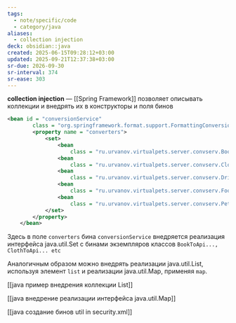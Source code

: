 ```yaml
---
tags:
  - note/specific/code
  - category/java
aliases:
  - collection injection
deck: obsidian::java
created: 2025-06-15T09:28:12+03:00
updated: 2025-09-21T12:37:38+03:00
sr-due: 2026-09-30
sr-interval: 374
sr-ease: 303
---
```


**collection injection**
—
[[Spring Framework]] позволяет описывать коллекции и внедрять их в конструкторы и поля бинов
```xml
<bean id = "conversionService"
        class = "org.springframework.format.support.FormattingConversionServiceFactoryBean">
        <property name = "converters">
            <set>
                <bean
                    class = "ru.urvanov.virtualpets.server.convserv.BookToApiConverter" />
                <bean
                    class = "ru.urvanov.virtualpets.server.convserv.ClothToApiConverter" />
                <bean
                    class = "ru.urvanov.virtualpets.server.convserv.DrinkToApiConverter" />
                <bean
                    class = "ru.urvanov.virtualpets.server.convserv.FoodToApiConverter" />
                <bean
                    class = "ru.urvanov.virtualpets.server.convserv.PetToApiConverter" />
            </set>
        </property>
    </bean>
```

Здесь в поле `converters` бина `conversionService` внедряется реализация интерфейса java.util.Set с бинами экземпляров классов `BookToApi..., ClothToApi... etc`

Аналогичным образом можно внедрять реализации java.util.List, используя элемент `list` и реализации java.util.Map, применяя `map`.

[[java пример внедрения коллекции List]]

[[java внедрение реализации интерфейса java.util.Map]]

[[java создание бинов util in security.xml]]
